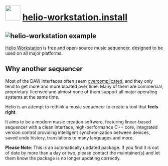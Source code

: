 ﻿# <img src="https://cdn.jsdelivr.net/gh/mkevenaar/chocolatey-packages@04dc5eb5743f7aec66c0fd7a583fe56cb80aa51a/icons/helio-workstation.png" width="48" height="48"/> [helio-workstation.install](https://community.chocolatey.org/packages/helio-workstation.install)

## ![helio-workstation example](https://cdn.jsdelivr.net/gh/helio-fm/helio-workstation@30a8ba6b1ab4d5421887dce9fc0eae77e3c266fc/Resources/screen-v2.png)

[Helio Workstation](https://helio.fm) is free and open-source music sequencer, designed to be used on all major platforms.

## Why another sequencer

Most of the DAW interfaces often seem [overcomplicated](http://mashable.com/2015/09/18/german-u-boat/), and they only tend to get more and more bloated over time. Many of them are commercial, proprietary-licensed and almost none of them support all major operating systems at the same time.

Helio is an attempt to rethink a music sequencer to create a tool that **feels right**.

It aims to be a modern music creation software, featuring linear-based sequencer with a clean interface, high-performance C++ core, integrated version control providing intelligent synchronization between devices, saved undo history, translations to many languages and more.

**Please Note**: This is an automatically updated package. If you find it is
out of date by more than a day or two, please contact the maintainer(s) and
let them know the package is no longer updating correctly.
